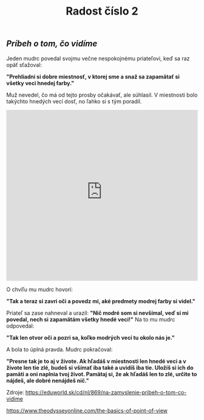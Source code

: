 ﻿---
layout: post
title: "Radost číslo 2"

---

## ***Príbeh o tom, čo vidíme***

Jeden mudrc povedal svojmu večne nespokojnému priateľovi, keď sa raz opäť sťažoval: 

**"Prehliadni si dobre miestnosť, v ktorej sme a snaž sa  zapamätať si všetky veci hnedej farby."**

Muž nevedel, čo má od tejto prosby očakávať, ale súhlasil. V miestnosti bolo takýchto hnedých vecí dosť, no ľahko si s tým poradil.

<iframe width="100%" height="450" scrolling="no" frameborder="no" src="https://oscarwaoaplit.files.wordpress.com/2013/03/point-of-view.jpg?w=590"></iframe>

O chvíľu mu mudrc hovorí:

**"Tak a teraz si zavri oči a povedz mi, aké predmety modrej farby si videl."**

Priateľ sa zase nahneval a urazil:
**"Nič modré som si nevšímal, veď si mi povedal, nech si zapamätám všetky hnedé veci!"**
Na to mu mudrc odpovedal:

**"Tak len otvor oči a pozri sa, koľko modrých vecí tu okolo nás je."**

A bola to úplná pravda. Mudrc pokračoval:


**"Presne tak je to aj v živote. Ak hľadáš v miestnosti len hnedé veci a v živote len tie zlé, budeš si všímať iba také a uvidíš iba tie. Uložíš si ich do pamäti a oni naplnia tvoj život. Pamätaj si, že ak hľadáš len to zlé, určite to nájdeš, ale dobré nenájdeš nič."** 

Zdroje:
<https://eduworld.sk/cd/nl/869/na-zamyslenie-pribeh-o-tom-co-vidime>

<https://www.theodysseyonline.com/the-basics-of-point-of-view>